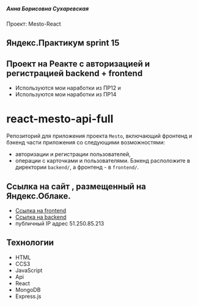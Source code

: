 ##### Анна Борисовна Сухаревская

Проект: Mesto-React

## Яндекс.Практикум sprint 15  
## Проект на Реакте с авторизацией и регистрацией backend + frontend

- Используются мои наработки из ПР12 и
- Используются мои наработки из ПР14 

# react-mesto-api-full
Репозиторий для приложения проекта `Mesto`, 
включающий фронтенд и бэкенд части приложения со следующими возможностями: 
- авторизации и регистрации пользователей, 
- операции с карточками и пользователями. 
Бэкенд расположите в директории `backend/`, 
а фронтенд - в `frontend/`. 
  
## Ссылка на сайт , размещенный на Яндекс.Облаке.
- <a href="http://mesto.frontend.annsyh.nomoredomains.work/">Ссылка на frontend</a>
- <a href="http://mesto.backend.annsyh.nomoredomains.work/">Ссылка на backend</a> 
- публичный IP адрес  51.250.85.213


## Технологии
- HTML
- CCS3
- JavaScript
- Api
- React
- MongoDB
- Express.js
